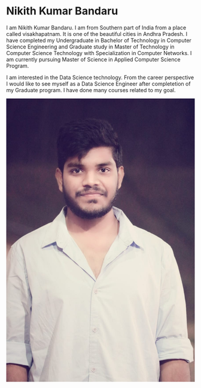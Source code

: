 # Nikith Kumar Bandaru
I am Nikith Kumar Bandaru. I am from Southern part of India from a place called visakhapatnam. It is one of the beautiful cities in Andhra Pradesh. I have completed my Undergraduate in Bachelor of Technology in Computer Science Engineering and Graduate study in Master of Technology in Computer Science Technology with Specialization in Computer Networks. I am currently pursuing Master of Science in Applied Computer Science Program.<br>

I am interested in the Data Science technology. From the career perspective I would like to see myself as a Data Science Engineer after completetion of my Graduate program. I have done many courses related to my goal.

![My Image](MyImage.jpg)
